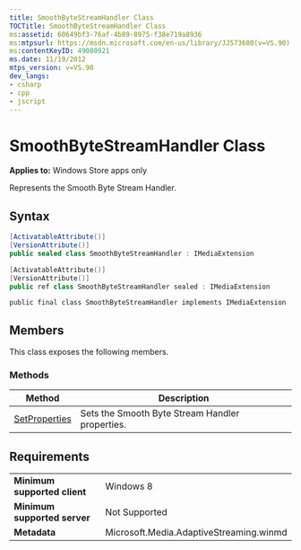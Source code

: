 ```yaml
---
title: SmoothByteStreamHandler Class
TOCTitle: SmoothByteStreamHandler Class
ms:assetid: 60649bf3-76af-4b89-8975-f38e719a8936
ms:mtpsurl: https://msdn.microsoft.com/en-us/library/JJ573680(v=VS.90)
ms:contentKeyID: 49080921
ms.date: 11/19/2012
mtps_version: v=VS.90
dev_langs:
- csharp
- cpp
- jscript
---
```


# SmoothByteStreamHandler Class

**Applies to:** Windows Store apps only

Represents the Smooth Byte Stream Handler.

## Syntax

```csharp
[ActivatableAttribute()]
[VersionAttribute()]
public sealed class SmoothByteStreamHandler : IMediaExtension
```

```cpp
[ActivatableAttribute()]
[VersionAttribute()]
public ref class SmoothByteStreamHandler sealed : IMediaExtension
```

```jscript
public final class SmoothByteStreamHandler implements IMediaExtension
```

## Members

This class exposes the following members.

### Methods

|Method|Description|
|--- |--- |
|[SetProperties](smoothbytestreamhandler-setproperties-method.md)|Sets the Smooth Byte Stream Handler properties.|


## Requirements

|||
|--- |--- |
|**Minimum supported client**|Windows 8|
|**Minimum supported server**|Not Supported|
|**Metadata**|Microsoft.Media.AdaptiveStreaming.winmd|

